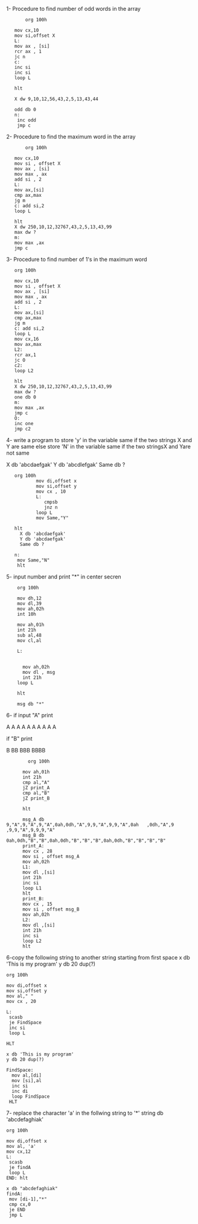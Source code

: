 



  1- Procedure to find number of odd words in the array
   
 ```Assembly
        org 100h
    
    mov cx,10
    mov si,offset X
    L:
    mov ax , [si]
    rcr ax , 1
    jc n
    c: 
    inc si
    inc si 
    loop L
    
    hlt
    
    X dw 9,10,12,56,43,2,5,13,43,44
    
    odd db 0   
    n:
     inc odd
     jmp c
 ```
  2- Procedure to find the maximum word in the array
 ```Assembly
        org 100h
    
    mov cx,10
    mov si , offset X
    mov ax , [si]
    mov max , ax
    add si , 2
    L: 
    mov ax,[si]
    cmp ax,max
    jg m
    c: add si,2
    loop L
    
    hlt
    X dw 250,10,12,32767,43,2,5,13,43,99
    max dw ? 
    m: 
    mov max ,ax
    jmp c
 ```
  3- Procedure to find number of 1's in the maximum word
 ```Assembly
    org 100h
    
    mov cx,10
    mov si , offset X
    mov ax , [si]
    mov max , ax
    add si , 2
    L: 
    mov ax,[si]
    cmp ax,max
    jg m
    c: add si,2
    loop L
    mov cx,16
    mov ax,max
    L2:
    rcr ax,1
    jc O
    c2:
    loop L2
    
    hlt
    X dw 250,10,12,32767,43,2,5,13,43,99
    max dw ?
    one db 0 
    m: 
    mov max ,ax
    jmp c   
    O:
    inc one
    jmp c2
```
   4- write a program to store 'y' in the variable same if the two strings X and Y are same else store 'N' in the variable same if the two stringsX and Yare not same
   
   X db 'abcdaefgak'
   Y db 'abcdlefgak'
   Same db ?
 ```Assembly
    org 100h
            mov di,offset x
            mov si,offset y
            mov cx , 10
            L:
               cmpsb
               jnz n
            loop L 
            mov Same,"Y"
    
    hlt 
      X db 'abcdaefgak'
      Y db 'abcdaefgak'
      Same db ?  
      
    n:
     mov Same,"N"
     hlt
```

  5- input number and print "*" in center secren
  
```Assembly
    org 100h
    
    mov dh,12
    mov dl,39
    mov ah,02h
    int 10h
    
    mov ah,01h
    int 21h 
    sub al,48
    mov cl,al
    
    L:
    
     
      mov ah,02h
      mov dl , msg
      int 21h
    loop L      
    
    hlt
    
    msg db "*"
```
  6- if input "A" print 
  
  A   A   A   A
  A     A     A
  A       A       A
  
  if "B" print
  
  B
  BB
  BBB
  BBBB
  ```Assembly
          org 100h
        
        mov ah,01h
        int 21h
        cmp al,"A"
        jZ print_A
        cmp al,"B"
        jZ print_B
        
        hlt
        
        msg_A db        9,"A",9,"A",9,"A",0ah,0dh,"A",9,9,"A",9,9,"A",0ah   ,0dh,"A",9    ,9,9,"A",9,9,9,"A"
        msg_B db        0ah,0dh,"B","B",0ah,0dh,"B","B","B",0ah,0dh,"B","B","B","B"
        print_A:
        mov cx , 28
        mov si , offset msg_A
        mov ah,02h
        L1:
        mov dl ,[si]
        int 21h
        inc si
        loop L1
        hlt    
        print_B:
        mov cx , 15
        mov si , offset msg_B
        mov ah,02h
        L2:
        mov dl ,[si]
        int 21h
        inc si
        loop L2
        hlt
  ```
  
  6-copy the following string to another string starting from first space
x db 'This is my program'
y db 20 dup(?)

```Assembly
org 100h

mov di,offset x
mov si,offset y
mov al," "
mov cx , 20

L: 
 scasb
 je FindSpace
 inc si
 loop L 
           
HLT

x db 'This is my program'
y db 20 dup(?)

FindSpace:  
  mov al,[di]
  mov [si],al
  inc si
  inc di
  loop FindSpace
 HLT 

```
7- replace the character 'a' in the follwing string to '\*' string 
db 'abcdefaghiak'

```Assembly
org 100h

mov di,offset x
mov al, 'a'
mov cx,12
L: 
 scasb
 je findA
 loop L 
END: hlt

x db "abcdefaghiak"
findA:
 mov [di-1],"*"
 cmp cx,0
 je END
 jmp L
```

